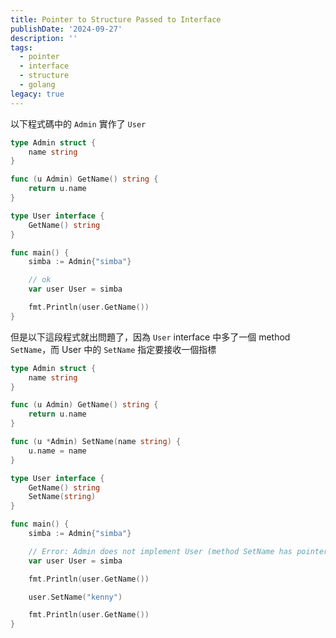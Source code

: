 ```yaml
---
title: Pointer to Structure Passed to Interface
publishDate: '2024-09-27'
description: ''
tags:
  - pointer
  - interface
  - structure
  - golang
legacy: true
---
```


以下程式碼中的 `Admin` 實作了 `User`

```go
type Admin struct {
	name string
}

func (u Admin) GetName() string {
	return u.name
}

type User interface {
	GetName() string
}

func main() {
	simba := Admin{"simba"}

	// ok
	var user User = simba

	fmt.Println(user.GetName())
}
```

但是以下這段程式就出問題了，因為 `User` interface 中多了一個 method `SetName`，而 User 中的 `SetName` 指定要接收一個指標

```go
type Admin struct {
	name string
}

func (u Admin) GetName() string {
	return u.name
}

func (u *Admin) SetName(name string) {
	u.name = name
}

type User interface {
	GetName() string
	SetName(string)
}

func main() {
	simba := Admin{"simba"}

	// Error: Admin does not implement User (method SetName has pointer receiver)
	var user User = simba

	fmt.Println(user.GetName())

	user.SetName("kenny")

	fmt.Println(user.GetName())
}
```
